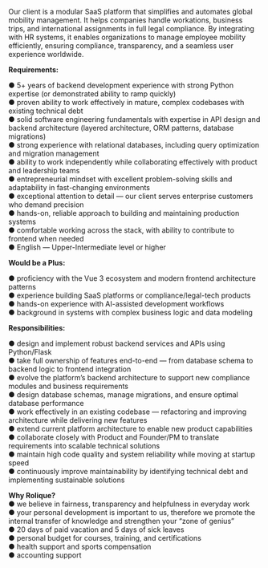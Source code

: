 Our client is a modular SaaS platform that simplifies and automates global
mobility management. It helps companies handle workations, business trips, and
international assignments in full legal compliance. By integrating with HR
systems, it enables organizations to manage employee mobility efficiently,
ensuring compliance, transparency, and a seamless user experience worldwide.

**Requirements:**

● 5+ years of backend development experience with strong Python expertise (or
demonstrated ability to ramp quickly)  
● proven ability to work effectively in mature, complex codebases with
existing technical debt  
● solid software engineering fundamentals with expertise in API design and
backend architecture (layered architecture, ORM patterns, database migrations)  
● strong experience with relational databases, including query optimization
and migration management  
● ability to work independently while collaborating effectively with product
and leadership teams  
● entrepreneurial mindset with excellent problem-solving skills and
adaptability in fast-changing environments  
● exceptional attention to detail — our client serves enterprise customers who
demand precision  
● hands-on, reliable approach to building and maintaining production systems  
● comfortable working across the stack, with ability to contribute to frontend
when needed  
● English — Upper-Intermediate level or higher

**Would be a Plus:**

● proficiency with the Vue 3 ecosystem and modern frontend architecture
patterns  
● experience building SaaS platforms or compliance/legal-tech products  
● hands-on experience with AI-assisted development workflows  
● background in systems with complex business logic and data modeling

**Responsibilities:**

● design and implement robust backend services and APIs using Python/Flask  
● take full ownership of features end-to-end — from database schema to backend
logic to frontend integration  
● evolve the platform’s backend architecture to support new compliance modules
and business requirements  
● design database schemas, manage migrations, and ensure optimal database
performance  
● work effectively in an existing codebase — refactoring and improving
architecture while delivering new features  
● extend current platform architecture to enable new product capabilities  
● collaborate closely with Product and Founder/PM to translate requirements
into scalable technical solutions  
● maintain high code quality and system reliability while moving at startup
speed  
● continuously improve maintainability by identifying technical debt and
implementing sustainable solutions

**Why Rolique?**  
● we believe in fairness, transparency and helpfulness in everyday work  
● your personal development is important to us, therefore we promote the
internal transfer of knowledge and strengthen your “zone of genius”  
● 20 days of paid vacation and 5 days of sick leaves  
● personal budget for courses, training, and certifications  
● health support and sports compensation  
● accounting support